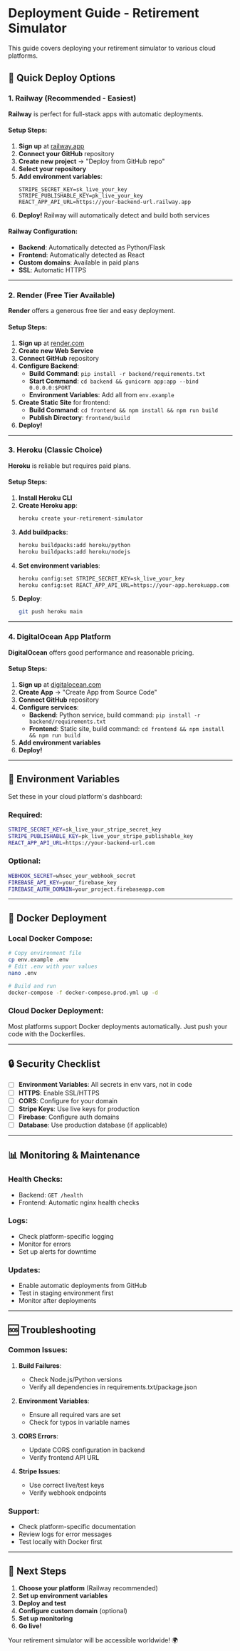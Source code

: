 # Deployment Guide - Retirement Simulator

This guide covers deploying your retirement simulator to various cloud platforms.

## 🚀 Quick Deploy Options

### 1. Railway (Recommended - Easiest)

**Railway** is perfect for full-stack apps with automatic deployments.

#### Setup Steps:
1. **Sign up** at [railway.app](https://railway.app)
2. **Connect your GitHub** repository
3. **Create new project** → "Deploy from GitHub repo"
4. **Select your repository**
5. **Add environment variables**:
   ```
   STRIPE_SECRET_KEY=sk_live_your_key
   STRIPE_PUBLISHABLE_KEY=pk_live_your_key
   REACT_APP_API_URL=https://your-backend-url.railway.app
   ```
6. **Deploy!** Railway will automatically detect and build both services

#### Railway Configuration:
- **Backend**: Automatically detected as Python/Flask
- **Frontend**: Automatically detected as React
- **Custom domains**: Available in paid plans
- **SSL**: Automatic HTTPS

---

### 2. Render (Free Tier Available)

**Render** offers a generous free tier and easy deployment.

#### Setup Steps:
1. **Sign up** at [render.com](https://render.com)
2. **Create new Web Service**
3. **Connect GitHub** repository
4. **Configure Backend**:
   - **Build Command**: `pip install -r backend/requirements.txt`
   - **Start Command**: `cd backend && gunicorn app:app --bind 0.0.0.0:$PORT`
   - **Environment Variables**: Add all from `env.example`
5. **Create Static Site** for frontend:
   - **Build Command**: `cd frontend && npm install && npm run build`
   - **Publish Directory**: `frontend/build`
6. **Deploy!**

---

### 3. Heroku (Classic Choice)

**Heroku** is reliable but requires paid plans.

#### Setup Steps:
1. **Install Heroku CLI**
2. **Create Heroku app**:
   ```bash
   heroku create your-retirement-simulator
   ```
3. **Add buildpacks**:
   ```bash
   heroku buildpacks:add heroku/python
   heroku buildpacks:add heroku/nodejs
   ```
4. **Set environment variables**:
   ```bash
   heroku config:set STRIPE_SECRET_KEY=sk_live_your_key
   heroku config:set REACT_APP_API_URL=https://your-app.herokuapp.com
   ```
5. **Deploy**:
   ```bash
   git push heroku main
   ```

---

### 4. DigitalOcean App Platform

**DigitalOcean** offers good performance and reasonable pricing.

#### Setup Steps:
1. **Sign up** at [digitalocean.com](https://digitalocean.com)
2. **Create App** → "Create App from Source Code"
3. **Connect GitHub** repository
4. **Configure services**:
   - **Backend**: Python service, build command: `pip install -r backend/requirements.txt`
   - **Frontend**: Static site, build command: `cd frontend && npm install && npm run build`
5. **Add environment variables**
6. **Deploy!**

---

## 🔧 Environment Variables

Set these in your cloud platform's dashboard:

### Required:
```bash
STRIPE_SECRET_KEY=sk_live_your_stripe_secret_key
STRIPE_PUBLISHABLE_KEY=pk_live_your_stripe_publishable_key
REACT_APP_API_URL=https://your-backend-url.com
```

### Optional:
```bash
WEBHOOK_SECRET=whsec_your_webhook_secret
FIREBASE_API_KEY=your_firebase_key
FIREBASE_AUTH_DOMAIN=your_project.firebaseapp.com
```

---

## 🐳 Docker Deployment

### Local Docker Compose:
```bash
# Copy environment file
cp env.example .env
# Edit .env with your values
nano .env

# Build and run
docker-compose -f docker-compose.prod.yml up -d
```

### Cloud Docker Deployment:
Most platforms support Docker deployments automatically. Just push your code with the Dockerfiles.

---

## 🔒 Security Checklist

- [ ] **Environment Variables**: All secrets in env vars, not in code
- [ ] **HTTPS**: Enable SSL/HTTPS
- [ ] **CORS**: Configure for your domain
- [ ] **Stripe Keys**: Use live keys for production
- [ ] **Firebase**: Configure auth domains
- [ ] **Database**: Use production database (if applicable)

---

## 📊 Monitoring & Maintenance

### Health Checks:
- Backend: `GET /health`
- Frontend: Automatic nginx health checks

### Logs:
- Check platform-specific logging
- Monitor for errors
- Set up alerts for downtime

### Updates:
- Enable automatic deployments from GitHub
- Test in staging environment first
- Monitor after deployments

---

## 🆘 Troubleshooting

### Common Issues:

1. **Build Failures**:
   - Check Node.js/Python versions
   - Verify all dependencies in requirements.txt/package.json

2. **Environment Variables**:
   - Ensure all required vars are set
   - Check for typos in variable names

3. **CORS Errors**:
   - Update CORS configuration in backend
   - Verify frontend API URL

4. **Stripe Issues**:
   - Use correct live/test keys
   - Verify webhook endpoints

### Support:
- Check platform-specific documentation
- Review logs for error messages
- Test locally with Docker first

---

## 🎯 Next Steps

1. **Choose your platform** (Railway recommended)
2. **Set up environment variables**
3. **Deploy and test**
4. **Configure custom domain** (optional)
5. **Set up monitoring**
6. **Go live!**

Your retirement simulator will be accessible worldwide! 🌍 